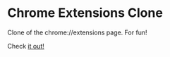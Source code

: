 # Chrome Extensions Clone
Clone of the chrome://extensions page. For fun!

Check [it out!](https://nebelung-dev.github.io/Chrome-Extensions-Clone)

